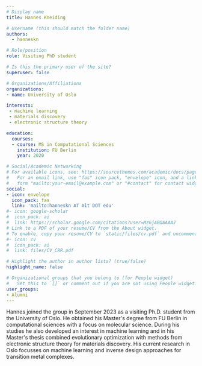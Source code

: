```yaml
---
# Display name
title: Hannes Kneiding

# Username (this should match the folder name)
authors:
  - hanneskn

# Role/position
role: Visiting PhD student

# Is this the primary user of the site?
superuser: false

# Organizations/Affiliations
organizations:
- name: University of Oslo

interests:
 - machine learning
 - materials discovery
 - electronic structure theory

education:
  courses:
  - course: MS in Computational Sciences
    institution: FU Berlin
    year: 2020

# Social/Academic Networking
# For available icons, see: https://sourcethemes.com/academic/docs/page-builder/#icons
#   For an email link, use "fas" icon pack, "envelope" icon, and a link in the
#   form "mailto:your-email@example.com" or "#contact" for contact widget.
social:
- icon: envelope
  icon_pack: fas
  link: 'mailto:hanneskn AT mit DOT edu'
#- icon: google-scholar
#  icon_pack: ai
#  link: https://scholar.google.com/citations?user=MzGjABQAAAAJ
# Link to a PDF of your resume/CV from the About widget.
# To enable, copy your resume/CV to `static/files/cv.pdf` and uncomment the lines below.
#- icon: cv
#  icon_pack: ai
#  link: files/CV_CRR.pdf

# Highlight the author in author lists? (true/false)
highlight_name: false

# Organizational groups that you belong to (for People widget)
#   Set this to `[]` or comment out if you are not using People widget.
user_groups:
- Alumni
---
```

Hannes joined the group in September 2023 as a visiting Ph.D. student from the University of Oslo. He obtained his Master's degree from FU Berlin in computational sciences with a focus on molecular science. During his studies he also developed an interest in machine learning and in his Master's thesis combined evolutionary optimization with methods from electronic structure theory for materials discovery. His current research in Oslo focusses on machine learning and inverse design approaches for transition metal complexes.